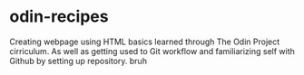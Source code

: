 # odin-recipes
Creating webpage using HTML basics learned through The Odin Project cirriculum. 
As well as getting used to Git workflow and familiarizing self with Github by setting up 
repository. bruh
